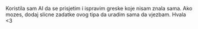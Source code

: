 Koristila sam AI da se prisjetim i ispravim greske koje nisam znala sama. Ako mozes, dodaj slicne zadatke ovog tipa da uradim sama da vjezbam. Hvala <3
